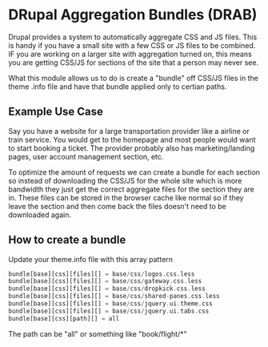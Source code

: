 DRupal Aggregation Bundles (DRAB)
====

Drupal provides a system to automatically aggregate CSS and JS files.   This is handy if you have a small site with a few CSS or JS files to be combined.    IF you are working on a larger site with aggregation turned on, this means you are getting CSS/JS for sections of the site that a person may never see.

What this module allows us to do is create a "bundle" off CSS/JS files in the theme .info file and have that bundle applied only to certian paths.   

Example Use Case
----------------

Say you have a website for a large transportation provider like a airline or train service.   You would get to the homepage and most people would want to start booking a ticket.   The provider probably also has marketing/landing pages, user account management section, etc.

To optimize the amount of requests we can create a bundle for each section so instead of downloading the CSS/JS for the whole site which is more bandwidth they just get the correct aggregate files for the section they are in.   These files can be stored in the browser cache like normal so if they leave the section and then come back the files doesn't need to be downloaded again.

How to create a bundle
----------------------

Update your theme.info file with this array pattern

```php
bundle[base][css][files][] = base/css/logos.css.less
bundle[base][css][files][] = base/css/gateway.css.less
bundle[base][css][files][] = base/css/dropkick.css.less
bundle[base][css][files][] = base/css/shared-panes.css.less
bundle[base][css][files][] = base/css/jquery.ui.theme.css
bundle[base][css][files][] = base/css/jquery.ui.tabs.css
bundle[base][css][path][] = all
```

The path can be "all" or something like "book/flight/*"
